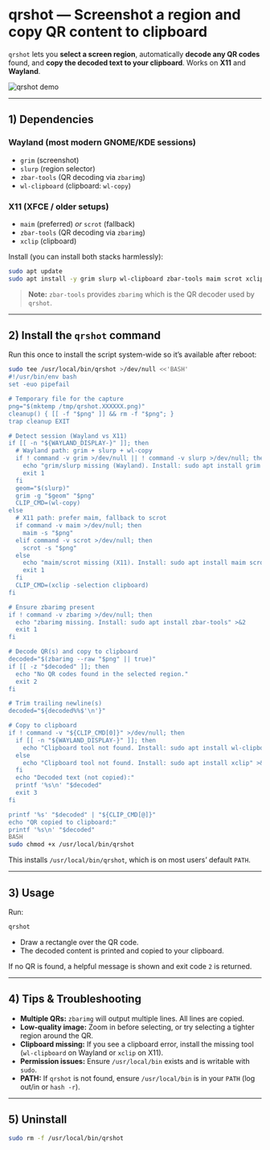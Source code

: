 # qrshot — Screenshot a region and copy QR content to clipboard

`qrshot` lets you **select a screen region**, automatically **decode any QR codes** found, and **copy the decoded text to your clipboard**. Works on **X11** and **Wayland**.

![qrshot demo](./qrshot.gif)

---

## 1) Dependencies

### Wayland (most modern GNOME/KDE sessions)
- `grim` (screenshot)
- `slurp` (region selector)
- `zbar-tools` (QR decoding via `zbarimg`)
- `wl-clipboard` (clipboard: `wl-copy`)

### X11 (XFCE / older setups)
- `maim` (preferred) *or* `scrot` (fallback)
- `zbar-tools` (QR decoding via `zbarimg`)
- `xclip` (clipboard)

Install (you can install both stacks harmlessly):
```bash
sudo apt update
sudo apt install -y grim slurp wl-clipboard zbar-tools maim scrot xclip
```

> **Note:** `zbar-tools` provides `zbarimg` which is the QR decoder used by `qrshot`.

---

## 2) Install the `qrshot` command

Run this once to install the script system-wide so it’s available after reboot:

```bash
sudo tee /usr/local/bin/qrshot >/dev/null <<'BASH'
#!/usr/bin/env bash
set -euo pipefail

# Temporary file for the capture
png="$(mktemp /tmp/qrshot.XXXXXX.png)"
cleanup() { [[ -f "$png" ]] && rm -f "$png"; }
trap cleanup EXIT

# Detect session (Wayland vs X11)
if [[ -n "${WAYLAND_DISPLAY-}" ]]; then
  # Wayland path: grim + slurp + wl-copy
  if ! command -v grim >/dev/null || ! command -v slurp >/dev/null; then
    echo "grim/slurp missing (Wayland). Install: sudo apt install grim slurp" >&2
    exit 1
  fi
  geom="$(slurp)"
  grim -g "$geom" "$png"
  CLIP_CMD=(wl-copy)
else
  # X11 path: prefer maim, fallback to scrot
  if command -v maim >/dev/null; then
    maim -s "$png"
  elif command -v scrot >/dev/null; then
    scrot -s "$png"
  else
    echo "maim/scrot missing (X11). Install: sudo apt install maim scrot" >&2
    exit 1
  fi
  CLIP_CMD=(xclip -selection clipboard)
fi

# Ensure zbarimg present
if ! command -v zbarimg >/dev/null; then
  echo "zbarimg missing. Install: sudo apt install zbar-tools" >&2
  exit 1
fi

# Decode QR(s) and copy to clipboard
decoded="$(zbarimg --raw "$png" || true)"
if [[ -z "$decoded" ]]; then
  echo "No QR codes found in the selected region."
  exit 2
fi

# Trim trailing newline(s)
decoded="${decoded%%$'\n'}"

# Copy to clipboard
if ! command -v "${CLIP_CMD[0]}" >/dev/null; then
  if [[ -n "${WAYLAND_DISPLAY-}" ]]; then
    echo "Clipboard tool not found. Install: sudo apt install wl-clipboard" >&2
  else
    echo "Clipboard tool not found. Install: sudo apt install xclip" >&2
  fi
  echo "Decoded text (not copied):"
  printf '%s\n' "$decoded"
  exit 3
fi

printf '%s' "$decoded" | "${CLIP_CMD[@]}"
echo "QR copied to clipboard:"
printf '%s\n' "$decoded"
BASH
sudo chmod +x /usr/local/bin/qrshot
```

This installs `/usr/local/bin/qrshot`, which is on most users’ default `PATH`.

---

## 3) Usage

Run:
```bash
qrshot
```
- Draw a rectangle over the QR code.
- The decoded content is printed and copied to your clipboard.

If no QR is found, a helpful message is shown and exit code `2` is returned.

---

## 4) Tips & Troubleshooting

- **Multiple QRs:** `zbarimg` will output multiple lines. All lines are copied.  
- **Low-quality image:** Zoom in before selecting, or try selecting a tighter region around the QR.  
- **Clipboard missing:** If you see a clipboard error, install the missing tool (`wl-clipboard` on Wayland or `xclip` on X11).  
- **Permission issues:** Ensure `/usr/local/bin` exists and is writable with `sudo`.  
- **PATH:** If `qrshot` is not found, ensure `/usr/local/bin` is in your `PATH` (log out/in or `hash -r`).

---

## 5) Uninstall

```bash
sudo rm -f /usr/local/bin/qrshot
```
